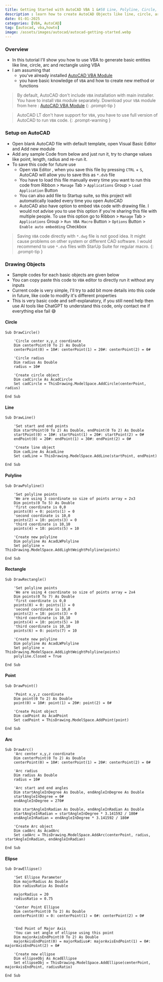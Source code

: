 ```yaml
---
title: Getting Started with AutoCAD VBA 1 &#58 Line, Polyline, Circle, Arc, Rectangle, Point
description : learn how to create AutoCAD Objects like line, circle, arc, rectangle using VBA
date: 01-01-2025
categories: [VBA, AutoCAD]
tag: [autocad, vba,howto]
image: /assets/images/autocad/autocad-getting-started.webp
---
```


### Overview
- In this tutorial I'll show you how to use VBA to generate basic entities like line, circle, arc and rectangle using VBA
- I am assuming that 
  - you've already installed [AutoCAD VBA Module](https://www.autodesk.com/support/technical/article/caas/tsarticles/ts/3kxk0RyvfWTfSfAIrcmsLQ.html)
  - you have basic knowledge of `VBA` and how to create new method or functions

> By default, AutoCAD don't include `VBA` installation with main installer. You have to install `VBA` module separately.
> Download your `VBA` module from here : [AutoCAD VBA Module](https://www.autodesk.com/support/technical/article/caas/tsarticles/ts/3kxk0RyvfWTfSfAIrcmsLQ.html)
{: .prompt-tip }

> AutoCAD LT don't have support for `VBA`, you have to use full version of AutoCAD to run `VBA` code.
{: .prompt-warning }

### Setup on AutoCAD
- Open blank AutoCAD file with default template, open Visual Basic Editor and Add new module
- Add any sample Code from below and just run it, try to change values like point, length, radius and re-run it.
- To save this code for future use
  - Open `VBA` Editor , when you save this file by pressing `CTRL` + `S`, AutoCAD will allow you to save this as `*.dvb` file
  - You have to load this file manually every time you want to run this code from Ribbon > `Manage` Tab > `Applications` Group > `Load Application` Button
  - You can also add file to Startup suite, so this project will automatically loaded every time you open AutoCAD
  - AutoCAD also have option to embed `VBA` code with drawing file. I would not advise you to use this option if you're sharing this file with multiple people. To use this option go to Ribbon > `Manage` Tab > `Applications` Group > `Run VBA Macro` Button > `Options` Button > `Enable auto embedding` Checkbox

> Saving `VBA` code directly with `*.dwg` file is not good idea. It might cause problems on other system or different CAD software. I would recommend  to use `*.dvb` files with StarUp Suite for regular macro.
{: .prompt-tip }
 
### Drawing Objects
- Sample codes for each basic objects are given below
- You can copy paste this code to `VBA` editor to directly run it without any inputs
- Current code is very simple, I'll try to add bit more details into this code in future, like code to modify it's different properties
- This is very basic code and self-explanatory, if you still need help then use AI tools like ChatGPT to understand this code, only contact me if everything else fail 😅

#### Circle
```visualbasic
Sub DrawCircle()
       
    'Circle center x,y,z coordinate
    Dim centerPoint(0 To 2) As Double
    centerPoint(0) = 10#: centerPoint(1) = 20#: centerPoint(2) = 0#
     
    'Circle radius
    Dim radius As Double
    radius = 10#
     
    'Create circle object
    Dim cadCircle As AcadCircle
    Set cadCircle = ThisDrawing.ModelSpace.AddCircle(centerPoint, radius)
    
End Sub
```
#### Line
```visualbasic
Sub DrawLine()

    'Set start and end points
    Dim startPoint(0 To 2) As Double, endPoint(0 To 2) As Double
    startPoint(0) = 10#: startPoint(1) = 20#: startPoint(2) = 0#
    endPoint(0) = 20#: endPoint(1) = 30#: endPoint(2) = 0#
     
    'Create line object
    Dim cadLine As AcadLine
    Set cadLine = ThisDrawing.ModelSpace.AddLine(startPoint, endPoint)
     
End Sub
```
#### Polyline
```visualbasic
Sub DrawPolyline()

    'Set polyline points
    'We are using 3 coordinate so size of points array = 2x3
    Dim points(0 To 5) As Double
    'first coordinate is 0,0
    points(0) = 0: points(1) = 0
    'second coordinate is 10,0
    points(2) = 10: points(3) = 0
    'third coordinate is 10,10
    points(4) = 10: points(5) = 10
        
    'Create new polyline
    Dim polyline As AcadLWPolyline
    Set polyline = ThisDrawing.ModelSpace.AddLightWeightPolyline(points)
    
End Sub
```
#### Rectangle
```visualbasic
Sub DrawRectangle()

    'Set polyline points
    'We are using 4 coordinate so size of points array = 2x4
    Dim points(0 To 7) As Double
    'first coordinate is 0,0
    points(0) = 0: points(1) = 0
    'second coordinate is 10,0
    points(2) = 10: points(3) = 0
    'third coordinate is 10,10
    points(4) = 10: points(5) = 10
    'third coordinate is 10,10
    points(6) = 0: points(7) = 10
        
    'Create new polyline
    Dim polyline As AcadLWPolyline
    Set polyline = ThisDrawing.ModelSpace.AddLightWeightPolyline(points)
    polyline.Closed = True

End Sub
```
#### Point
```visualbasic
Sub DrawPoint()

    'Point x,y,z coordinate
    Dim point(0 To 2) As Double
    point(0) = 10#: point(1) = 20#: point(2) = 0#
    
    'Create Point object
    Dim cadPoint As AcadPoint
    Set cadPoint = ThisDrawing.ModelSpace.AddPoint(point)
    
End Sub
```
#### Arc
```visualbasic
Sub DrawArc()
    'Arc center x,y,z coordinate
    Dim centerPoint(0 To 2) As Double
    centerPoint(0) = 10#: centerPoint(1) = 20#: centerPoint(2) = 0#
     
    'Arc radius
    Dim radius As Double
    radius = 10#
     
    'Arc start and end angles
    Dim startAngleInDegree As Double, endAngleInDegree As Double
    startAngleInDegree = 0#
    endAngleInDegree = 270#
    
    Dim startAngleInRadian As Double, endAngleInRadian As Double
    startAngleInRadian = startAngleInDegree * 3.141592 / 180#
    endAngleInRadian = endAngleInDegree * 3.141592 / 180#

    'Create Arc object
    Dim cadArc As AcadArc
    Set cadArc = ThisDrawing.ModelSpace.AddArc(centerPoint, radius, startAngleInRadian, endAngleInRadian)

End Sub
```
#### Elipse
```visualbasic
Sub DrawEllipse()

    'Set Ellipse Parameter
    Dim majorRadius As Double
    Dim radiusRatio As Double
 
    majorRadius = 20
    radiusRatio = 0.75
    
    'Center Point Ellipse
    Dim centerPoint(0 To 2) As Double
    centerPoint(0) = 0: centerPoint(1) = 0#: centerPoint(2) = 0#

    
    'End Point of Major Axis
    'You can set angle of ellipse using this point
    Dim majorAxisEndPoint(0 To 2) As Double
    majorAxisEndPoint(0) = majorRadius#: majorAxisEndPoint(1) = 0#: majorAxisEndPoint(2) = 0#
    
    'Create new ellipse
    Dim ellipseObj As AcadEllipse
    Set ellipseObj = ThisDrawing.ModelSpace.AddEllipse(centerPoint, majorAxisEndPoint, radiusRatio)
    
End Sub
``` 